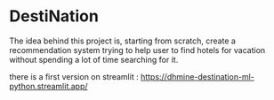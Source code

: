 # DestiNation
The idea behind this project is, starting from scratch, create a recommendation system trying to help user to find hotels for vacation without spending a lot of time searching for it. 

there is a first version on streamlit : https://dhmine-destination-ml-python.streamlit.app/
